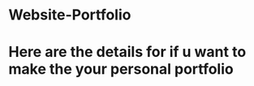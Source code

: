 # Website-Portfolio

<h1>Here are the details for if u want to make the your personal portfolio</h1>
